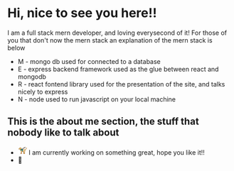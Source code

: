 # Hi, nice to see you here!!

I am a full stack mern developer, and loving everysecond of it!
For those of you that don't now the mern stack an explanation of the mern stack is below

-   M - mongo db used for connected to a database
-   E - express backend framework used as the glue between react and mongodb
-   R - react fontend library used for the presentation of the site, and talks nicely to express
-   N - node used to run javascript on your local machine

## This is the about me section, the stuff that nobody like to talk about

-   <img height="20px" width="20px" src="guide-dog_1f9ae.png" alt="guide dog">
    I am currently working on something great, hope you like it!!
-   🥷
